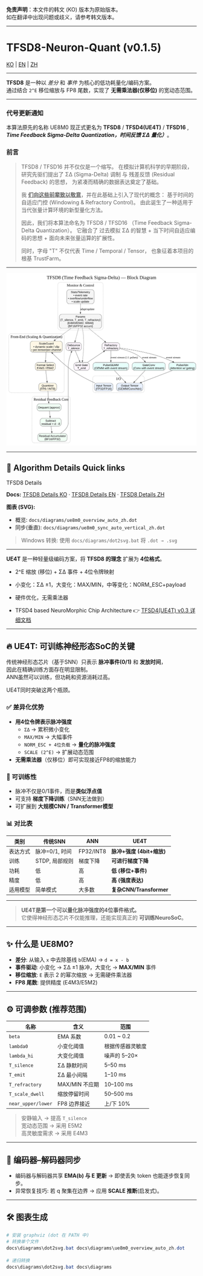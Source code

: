 **免责声明**：本文件的韩文 (KO) 版本为原始版本。  
如在翻译中出现问题或歧义，请参考韩文版本。

---


# TFSD8-Neuron-Quant (v0.1.5)

[KO](README.md) | [EN](README_en.md) | [ZH](README_zh.md)

---

**TFSD8** 是一种以 *差分* 和 *事件* 为核心的低功耗量化/编码方案。  
通过结合 `2^E` 移位缩放与 FP8 尾数，实现了 **无需乘法器(仅移位)** 的宽动态范围。

---

### 代号更新通知

本算法原先的名称 UE8M0
现正式更名为 **TFSD8** / **TFSD4(UE4T)** / **TFSD16**  , ***Time Feedback Sigma-Delta Quantization，时间反馈 ΣΔ 量化）***。

### 前言

> TFSD8 / TFSD16 并不仅仅是一个缩写。
在模拟计算机科学的早期阶段，研究先驱们提出了 ΣΔ (Sigma-Delta) 调制 与 残差反馈 (Residual Feedback) 的思想，
为紧凑而精确的数据表达奠定了基础。
> 
> 我 <ins>**们向这些前辈致以敬意**</ins>，并在此基础上引入了现代的概念：
基于时间的自适应门控 (Windowing & Refractory Control)。
由此诞生了一种适用于当代张量计算环境的新型量化方法。
> 
> 因此，我们将本算法命名为 TFSD8 / TFSD16 （Time Feedback Sigma-Delta Quantization）。
它融合了 过去模拟 ΣΔ 的智慧 + 当下时间自适应编码的思想 + 面向未来张量运算的扩展性。
> 
> 同时，字母 "T" 不仅代表 Time / Temporal / Tensor，
也象征着本项目的根基 TrustFarm。

--- 

![TFSD8_block_diagram](TFSD8_block_diagram.svg)

---

## 🧭 Algorithm Details Quick links

TFSD8 Details



**Docs:** [TFSD8 Details KO](docs/algorithm_full_ko.md) · [TFSD8 Details EN](docs/algorithm_full_en.md) · [TFSD8 Details ZH](docs/algorithm_full_zh.md)

**图表 (SVG):**  
- 概览: `docs/diagrams/ue8m0_overview_auto_zh.dot`  
- 同步(垂直): `docs/diagrams/ue8m0_sync_auto_vertical_zh.dot`  

> Windows 转换: 使用 `docs/diagrams/dot2svg.bat` 将 `.dot → .svg`

---

**UE4T** 是一种轻量级编码方案，将 **TFSD8 的理念** 扩展为 **4位格式**。  
- 2^E 缩放 (移位) + ΣΔ 事件 + 4位令牌映射  
- 小变化：ΣΔ ±1，大变化：MAX/MIN，中等变化：NORM_ESC+payload  
- 硬件优化，无需乘法器  

- TFSD4 based NeuroMorphic Chip Architecture
👉 [TFSD4(UE4T) v0.3 详细文档](docs/ue4t_format_v.0.3_zh.md)

---

## 🔥 UE4T: 可训练神经形态SoC的关键

传统神经形态芯片（基于SNN）只表示 **脉冲事件(0/1)** 和 **发放时间**，  
因此在精确训练方面存在明显限制。  
ANN虽然可以训练，但功耗和资源消耗过高。

UE4T同时突破这两个瓶颈。

### ✅ 差异化优势
- **用4位令牌表示脉冲强度**
  - `ΣΔ` → 累积微小变化  
  - `MAX/MIN` → 大幅事件  
  - `NORM_ESC + 4位负载` → **量化的脉冲强度**  
  - `SCALE (2^E)` → 扩展动态范围  
- **无需乘法器**（仅移位）即可实现接近FP8的缩放能力

### 🧠 可训练性
- 脉冲不仅是0/1事件，而是**类似浮点值**  
- 可支持 **梯度下降训练**（SNN无法做到）  
- 可扩展到 **大规模CNN / Transformer模型**

### 📊 对比表
| 类别 | 传统SNN | ANN | **UE4T** |
|------|---------|-----|----------|
| 表达方式 | 脉冲=0/1, 时间 | FP32/INT8 | **脉冲+强度 (4bit+缩放)** |
| 训练 | STDP, 局部规则 | 梯度下降 | **可进行梯度下降** |
| 功耗 | 低 | 高 | **低 (移位+事件)** |
| 精度 | 低 | 高 | **高 (强度表达)** |
| 适用模型 | 简单模式 | 大多数 | **复杂CNN/Transformer** |

---

> **UE4T是第一个可以量化脉冲强度的4位事件格式。**  
> 它使得神经形态芯片不仅能推理，还能实现真正的 **可训练NeuroSoC**。

---

## ✨ 什么是 UE8M0?
- **差分**: 从输入 `x` 中去除基线 `b`(EMA) → `d = x - b`  
- **事件驱动**: 小变化 → ΣΔ ±1 脉冲，大变化 → **MAX/MIN** 事件  
- **移位缩放**: `E` 表示 2 的幂次缩放 → 无需硬件乘法器  
- **FP8 尾数**: 提供精度 (E4M3/E5M2)

---

## ⚙️ 可调参数 (推荐范围)
| 名称 | 含义 | 范围 |
|---|---|---|
| `beta` | EMA 系数 | 0.01 ~ 0.2 |
| `lambda0` | 小变化阈值 | 根据传感器灵敏度 |
| `lambda_hi` | 大变化阈值 | 噪声的 5–20× |
| `T_silence` | ΣΔ 静默时间 | 5–50 ms |
| `T_emit` | ΣΔ 最小间隔 | 1–10 ms |
| `T_refractory` | MAX/MIN 不应期 | 10–100 ms |
| `T_scale_dwell` | 缩放停留时间 | 50–500 ms |
| `near_upper/lower` | FP8 边界接近 | 上/下 10% |

> 安静输入 → 提高 `T_silence`  
> 宽动态范围 → 采用 E5M2  
> 高灵敏度需求 → 采用 E4M3

---

## 🔁 编码器–解码器同步
- 编码器与解码器共享 **EMA(b) 与 E 更新** → 即使丢失 token 也能逐步恢复同步。  
- 异常恢复技巧: 若 q 聚集在边界 → 应用 **SCALE 推断**(启发式)。

---

## 🛠️ 图表生成
```powershell
# 安装 graphviz (dot 在 PATH 中)
# 转换单个文件
docs\diagrams\dot2svg.bat docs\diagrams\ue8m0_overview_auto_zh.dot

# 递归转换
docs\diagrams\dot2svg.bat docs\diagrams

